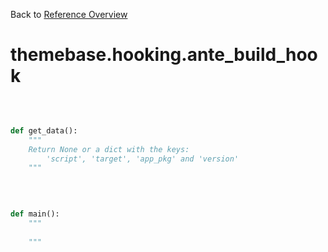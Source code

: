 
Back to [Reference Overview](https://github.com/pyrustic/themebase/blob/master/docs/reference/README.md)

# themebase.hooking.ante\_build\_hook



<br>


```python

def get_data():
    """
    Return None or a dict with the keys:
        'script', 'target', 'app_pkg' and 'version'
    """

```

<br>

```python

def main():
    """
    
    """

```

